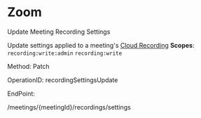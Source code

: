 #     Zoom


Update Meeting Recording Settings

Update settings applied to a meeting's [Cloud Recording](https://support.zoom.us/hc/en-us/articles/203741855-Cloud-Recording)
**Scopes**: `recording:write:admin` `recording:write`
 

Method: Patch

OperationID: recordingSettingsUpdate

EndPoint:

/meetings/{meetingId}/recordings/settings
